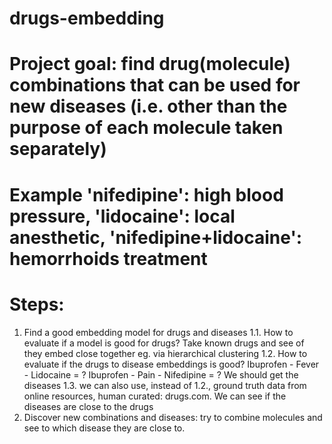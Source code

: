 # drugs-embedding

# Project goal: find drug(molecule) combinations that can be used for new diseases (i.e. other than the purpose of each molecule taken separately)
# Example  'nifedipine': high blood pressure, 'lidocaine': local anesthetic, 'nifedipine+lidocaine': hemorrhoids treatment 

# Steps:
1. Find a good embedding model for drugs and diseases
  1.1. How to evaluate if a model is good for drugs? Take known drugs and see of they embed close together eg. via hierarchical clustering
  1.2. How to evaluate if the drugs to disease embeddings is good? Ibuprofen - Fever - Lidocaine = ? Ibuprofen - Pain - Nifedipine = ? We should get the diseases
  1.3. we can also use, instead of 1.2., ground truth data from online resources, human curated: drugs.com. We can see if the diseases are close to the drugs
2. Discover new combinations and diseases: try to combine molecules and see to which disease they are close to.
